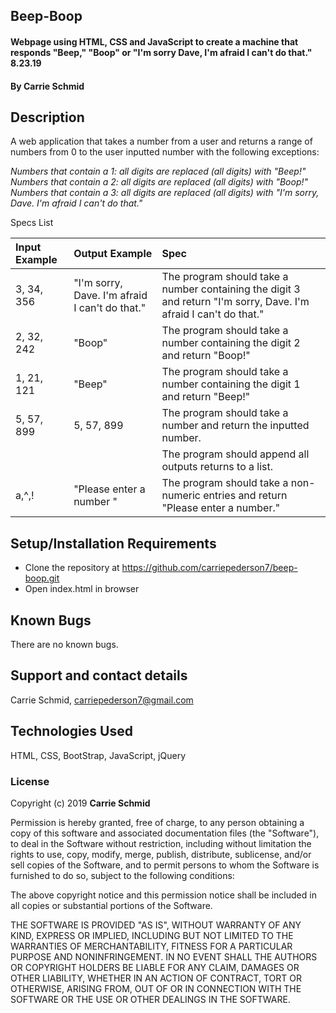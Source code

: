 ## Beep-Boop 

#### Webpage using HTML, CSS and JavaScript to create a machine that responds "Beep," "Boop" or "I'm sorry Dave, I'm afraid I can't do that." 8.23.19

#### By Carrie Schmid

## Description

A web application that takes a number from a user and returns a range of numbers from 0 to the user inputted number with the following exceptions:

_Numbers that contain a 1: all digits are replaced (all digits) with "Beep!"_
_Numbers that contain a 2: all digits are replaced (all digits) with "Boop!"_
_Numbers that contain a 3: all digits are replaced (all digits) with "I'm sorry, Dave. I'm afraid I can't do that."_

Specs List

| Input Example     | Output Example     | Spec                                                                     |    
| :-------------    | :-------------     | :-------------                                                           |
| 3, 34, 356        | "I'm sorry, Dave. I'm afraid I can't do that." |The program should take a number containing the digit 3 and return "I'm sorry, Dave. I'm afraid I can't do that."|
| 2, 32, 242        | "Boop"             |The program should take a number containing the digit 2 and return "Boop!"|
| 1, 21, 121        | "Beep"             |The program should take a number containing the digit 1 and return "Beep!"|
| 5, 57, 899        | 5, 57, 899         |The program should take a number and return the inputted number.|
|                   |                    |The program should append all outputs returns to a list.|
| a,^,!             | "Please enter a number " |The program should take a non-numeric entries and return "Please enter a number."|


## Setup/Installation Requirements

* Clone the repository at https://github.com/carriepederson7/beep-boop.git
* Open index.html in browser


## Known Bugs

There are no known bugs.

## Support and contact details

Carrie Schmid, carriepederson7@gmail.com

## Technologies Used

HTML, CSS, BootStrap, JavaScript, jQuery

### License

Copyright (c) 2019 **Carrie Schmid**

Permission is hereby granted, free of charge, to any person obtaining a copy
of this software and associated documentation files (the "Software"), to deal
in the Software without restriction, including without limitation the rights
to use, copy, modify, merge, publish, distribute, sublicense, and/or sell
copies of the Software, and to permit persons to whom the Software is
furnished to do so, subject to the following conditions:

The above copyright notice and this permission notice shall be included in all
copies or substantial portions of the Software.

THE SOFTWARE IS PROVIDED "AS IS", WITHOUT WARRANTY OF ANY KIND, EXPRESS OR
IMPLIED, INCLUDING BUT NOT LIMITED TO THE WARRANTIES OF MERCHANTABILITY,
FITNESS FOR A PARTICULAR PURPOSE AND NONINFRINGEMENT. IN NO EVENT SHALL THE
AUTHORS OR COPYRIGHT HOLDERS BE LIABLE FOR ANY CLAIM, DAMAGES OR OTHER
LIABILITY, WHETHER IN AN ACTION OF CONTRACT, TORT OR OTHERWISE, ARISING FROM,
OUT OF OR IN CONNECTION WITH THE SOFTWARE OR THE USE OR OTHER DEALINGS IN THE
SOFTWARE.
